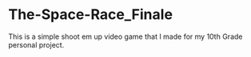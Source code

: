 # The-Space-Race_Finale
This is a simple shoot em up video game that I made for my 10th Grade personal project.

